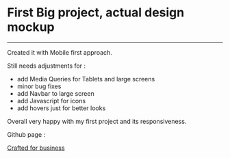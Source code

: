 # First Big project, actual design mockup

***

Created it with Mobile first approach.

Still needs adjustments for :

- add Media Queries for Tablets and large screens
- minor bug fixes
- add Navbar to large screen
- add Javascript for icons
- add hovers just for better looks


Overall very happy with my first project and its responsiveness.

Github page : 

[Crafted for business](https://kristinegusta.github.io/crafted-business/)

